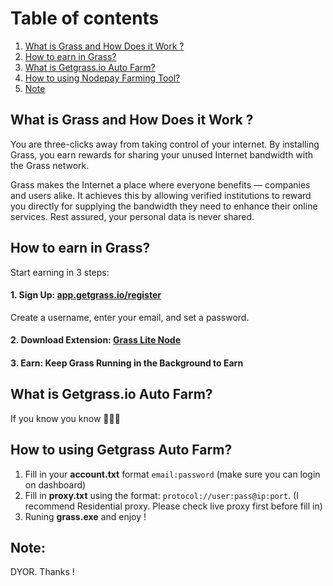 # Table of contents
1. [What is Grass and How Does it Work ?](#introduction)
2. [How to earn in Grass? ](#paragraph1)
4. [What is Getgrass.io Auto Farm?](#paragraph2)
5. [How to using Nodepay Farming Tool?](#paragraph3)
6. [Note](#paragraph4)

## What is Grass and How Does it Work ?<a name="introduction"></a>

You are three-clicks away from taking control of your internet. By installing Grass, you earn rewards for sharing your unused Internet bandwidth with the Grass network.

Grass makes the Internet a place where everyone benefits — companies and users alike. It achieves this by allowing verified institutions to reward you directly for supplying the bandwidth they need to enhance their online services. Rest assured, your personal data is never shared.
## How to earn in Grass? <a name="paragraph1"></a>
Start earning in 3 steps:

#### 1. Sign Up: [app.getgrass.io/register](https://app.getgrass.io/register/?referralCode=SZI0hv5BRrdIcvo)

Create a username, enter your email, and set a password.

#### 2. Download Extension: [Grass Lite Node](https://chromewebstore.google.com/detail/grass-lite-node/ilehaonighjijnmpnagapkhpcdbhclfg?hl=en)
#### 3. Earn: Keep Grass Running in the Background to Earn

## What is Getgrass.io Auto Farm? <a name="paragraph2"></a>
If you know you know 👀👀👀
## How to using Getgrass Auto Farm? <a name="paragraph3"></a>
1. Fill in your **account.txt** format `email:password` (make sure you can login on dashboard)
2. Fill in **proxy.txt** using the format: `protocol://user:pass@ip:port`. (I recommend Residential proxy. Please check live proxy first before fill in)
7. Runing **grass.exe** and enjoy !
## Note: <a name="paragraph4"></a>
DYOR. Thanks !
